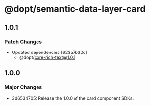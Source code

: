 # @dopt/semantic-data-layer-card

## 1.0.1

### Patch Changes

- Updated dependencies [623a7b32c]
  - @dopt/core-rich-text@1.0.1

## 1.0.0

### Major Changes

- 3d6534705: Release the 1.0.0 of the card component SDKs.
